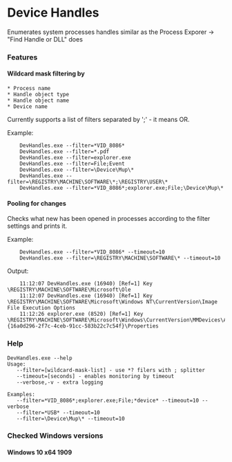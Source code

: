 # Device Handles
Enumerates system processes handles similar as the Process Exporer -> "Find Handle or DLL" does

### Features

#### Wildcard mask filtering by 
    * Process name 
    * Handle object type
    * Handle object name
    * Device name
    
Currently supports a list of filters separated by ';' - it means OR.
    
Example:
```
    DevHandles.exe --filter=*VID_8086*
    DevHandles.exe --filter=*.pdf
    DevHandles.exe --filter=explorer.exe
    DevHandles.exe --filter=File;Event
    DevHandles.exe --filter=\Device\Mup\*
    DevHandles.exe --filter=\REGISTRY\MACHINE\SOFTWARE\*;\REGISTRY\USER\*
    DevHandles.exe --filter=*VID_8086*;explorer.exe;File;\Device\Mup\*
```

#### Pooling for changes 

Checks what new has been opened in processes according to the filter settings and prints it.

Example:
```
    DevHandles.exe --filter=*VID_8086* --timeout=10
    DevHandles.exe --filter=\REGISTRY\MACHINE\SOFTWARE\* --timeout=10
```

Output:
```
    11:12:07 DevHandles.exe (16940) [Ref=1] Key \REGISTRY\MACHINE\SOFTWARE\Microsoft\Ole
    11:12:07 DevHandles.exe (16940) [Ref=1] Key \REGISTRY\MACHINE\SOFTWARE\Microsoft\Windows NT\CurrentVersion\Image File Execution Options
    11:12:26 explorer.exe (8520) [Ref=1] Key \REGISTRY\MACHINE\SOFTWARE\Microsoft\Windows\CurrentVersion\MMDevices\Audio\Render\{16a0d296-2f7c-4ceb-91cc-583b22c7c54f}\Properties
```

### Help

```
DevHandles.exe --help
Usage:
   --filter=[wildcard-mask-list] - use *? filers with ; splitter
   --timeout=[seconds] - enables monitoring by timeout
   --verbose,-v - extra logging

Examples:
   --filter=*VID_8086*;explorer.exe;File;*device* --timeout=10 --verbose
   --filter=*USB* --timeout=10
   --filter=\Device\Mup\* --timeout=10
```

### Checked Windows versions
#### Windows 10 x64 1909
